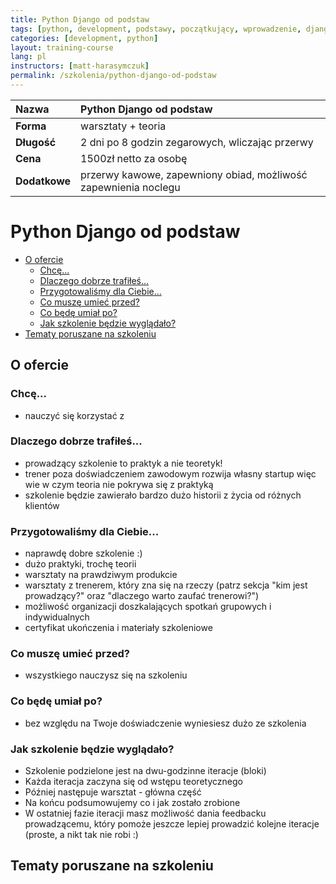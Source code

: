 ```yaml
---
title: Python Django od podstaw
tags: [python, development, podstawy, początkujący, wprowadzenie, django, framework]
categories: [development, python]
layout: training-course
lang: pl
instructors: [matt-harasymczuk]
permalink: /szkolenia/python-django-od-podstaw
---
```


| Nazwa         | Python Django od podstaw                                        |
|:--------------|:----------------------------------------------------------------|
| **Forma**     | warsztaty + teoria                                              |
| **Długość**   | 2 dni po 8 godzin zegarowych, wliczając przerwy                 |
| **Cena**      | 1500zł netto za osobę                                           |
| **Dodatkowe** | przerwy kawowe, zapewniony obiad, możliwość zapewnienia noclegu |

# Python Django od podstaw

<!-- TOC depthFrom:2 depthTo:6 withLinks:1 updateOnSave:1 orderedList:0 -->

- [O ofercie](#o-ofercie)
	- [Chcę...](#chc)
	- [Dlaczego dobrze trafiłeś...](#dlaczego-dobrze-trafie)
	- [Przygotowaliśmy dla Ciebie...](#przygotowalimy-dla-ciebie)
	- [Co muszę umieć przed?](#co-musz-umie-przed)
	- [Co będę umiał po?](#co-bd-umia-po)
	- [Jak szkolenie będzie wyglądało?](#jak-szkolenie-bdzie-wygldao)
- [Tematy poruszane na szkoleniu](#tematy-poruszane-na-szkoleniu)

<!-- /TOC -->

## O ofercie

### Chcę...
- nauczyć się korzystać z

### Dlaczego dobrze trafiłeś...
- prowadzący szkolenie to praktyk a nie teoretyk!
- trener poza doświadczeniem zawodowym rozwija własny startup więc wie w czym teoria nie pokrywa się z praktyką
- szkolenie będzie zawierało bardzo dużo historii z życia od różnych klientów

### Przygotowaliśmy dla Ciebie...
- naprawdę dobre szkolenie :)
- dużo praktyki, trochę teorii
- warsztaty na prawdziwym produkcie
- warsztaty z trenerem, który zna się na rzeczy (patrz sekcja "kim jest prowadzący?" oraz "dlaczego warto zaufać trenerowi?")
- możliwość organizacji doszkalających spotkań grupowych i indywidualnych
- certyfikat ukończenia i materiały szkoleniowe

### Co muszę umieć przed?
- wszystkiego nauczysz się na szkoleniu

### Co będę umiał po?
- bez względu na Twoje doświadczenie wyniesiesz dużo ze szkolenia

### Jak szkolenie będzie wyglądało?
- Szkolenie podzielone jest na dwu-godzinne iteracje (bloki)
- Każda iteracja zaczyna się od wstępu teoretycznego
- Później następuje warsztat - główna część
- Na końcu podsumowujemy co i jak zostało zrobione
- W ostatniej fazie iteracji masz możliwość dania feedbacku prowadzącemu, który pomoże jeszcze lepiej prowadzić kolejne iteracje (proste, a nikt tak nie robi :)

## Tematy poruszane na szkoleniu
